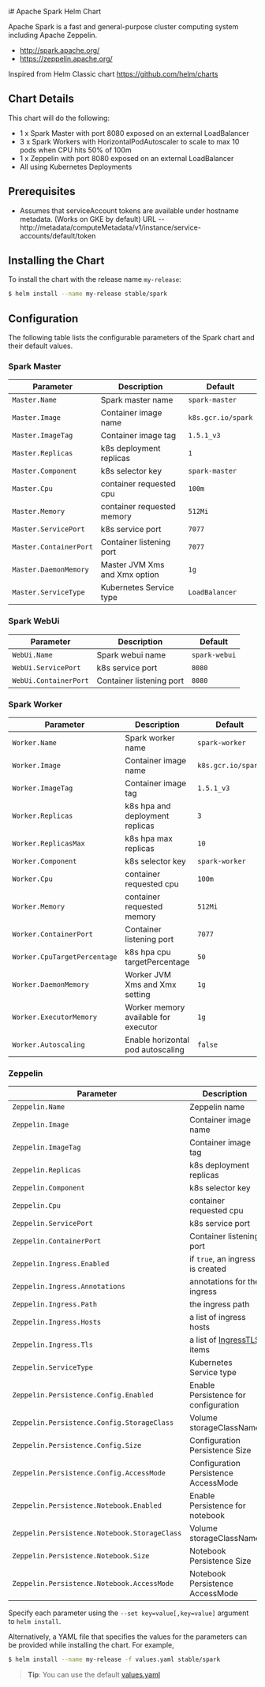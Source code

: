i# Apache Spark Helm Chart

Apache Spark is a fast and general-purpose cluster computing system including Apache Zeppelin.

* http://spark.apache.org/
* https://zeppelin.apache.org/

Inspired from Helm Classic chart https://github.com/helm/charts

## Chart Details
This chart will do the following:

* 1 x Spark Master with port 8080 exposed on an external LoadBalancer
* 3 x Spark Workers with HorizontalPodAutoscaler to scale to max 10 pods when CPU hits 50% of 100m
* 1 x Zeppelin with port 8080 exposed on an external LoadBalancer
* All using Kubernetes Deployments

## Prerequisites

* Assumes that serviceAccount tokens are available under hostname metadata. (Works on GKE by default) URL -- http://metadata/computeMetadata/v1/instance/service-accounts/default/token

## Installing the Chart

To install the chart with the release name `my-release`:

```bash
$ helm install --name my-release stable/spark
```

## Configuration

The following table lists the configurable parameters of the Spark chart and their default values.

### Spark Master

| Parameter               | Description                        | Default                                                    |
| ----------------------- | ---------------------------------- | ---------------------------------------------------------- |
| `Master.Name`           | Spark master name                  | `spark-master`                                             |
| `Master.Image`          | Container image name               | `k8s.gcr.io/spark`                                         |
| `Master.ImageTag`       | Container image tag                | `1.5.1_v3`                                                 |
| `Master.Replicas`       | k8s deployment replicas            | `1`                                                        |
| `Master.Component`      | k8s selector key                   | `spark-master`                                             |
| `Master.Cpu`            | container requested cpu            | `100m`                                                     |
| `Master.Memory`         | container requested memory         | `512Mi`                                                    |
| `Master.ServicePort`    | k8s service port                   | `7077`                                                     |
| `Master.ContainerPort`  | Container listening port           | `7077`                                                     |
| `Master.DaemonMemory`   | Master JVM Xms and Xmx option      | `1g`                                                       |
| `Master.ServiceType `   | Kubernetes Service type            | `LoadBalancer`                                             |

### Spark WebUi

|       Parameter       |           Description            |                         Default                          |
|-----------------------|----------------------------------|----------------------------------------------------------|
| `WebUi.Name`          | Spark webui name                 | `spark-webui`                                            |
| `WebUi.ServicePort`   | k8s service port                 | `8080`                                                   |
| `WebUi.ContainerPort` | Container listening port         | `8080`                                                   |

### Spark Worker

| Parameter                    | Description                          | Default                                                    |
| -----------------------      | ------------------------------------ | ---------------------------------------------------------- |
| `Worker.Name`                | Spark worker name                    | `spark-worker`                                             |
| `Worker.Image`               | Container image name                 | `k8s.gcr.io/spark`                                         |
| `Worker.ImageTag`            | Container image tag                  | `1.5.1_v3`                                                 |
| `Worker.Replicas`            | k8s hpa and deployment replicas      | `3`                                                        |
| `Worker.ReplicasMax`         | k8s hpa max replicas                 | `10`                                                       |
| `Worker.Component`           | k8s selector key                     | `spark-worker`                                             |
| `Worker.Cpu`                 | container requested cpu              | `100m`                                                     |
| `Worker.Memory`              | container requested memory           | `512Mi`                                                    |
| `Worker.ContainerPort`       | Container listening port             | `7077`                                                     |
| `Worker.CpuTargetPercentage` | k8s hpa cpu targetPercentage         | `50`                                                       |
| `Worker.DaemonMemory`        | Worker JVM Xms and Xmx setting       | `1g`                                                       |
| `Worker.ExecutorMemory`      | Worker memory available for executor | `1g`                                                       |
| `Worker.Autoscaling`         | Enable horizontal pod autoscaling    | `false`                                                    |


### Zeppelin

|          Parameter                           |           Description                |                         Default            |
|----------------------------------------------|--------------------------------------|--------------------------------------------|
| `Zeppelin.Name`                              | Zeppelin name                        | `zeppelin-controller`                      |
| `Zeppelin.Image`                             | Container image name                 | `apache/zeppelin`                          |
| `Zeppelin.ImageTag`                          | Container image tag                  | `0.7.3`                                    |
| `Zeppelin.Replicas`                          | k8s deployment replicas              | `1`                                        |
| `Zeppelin.Component`                         | k8s selector key                     | `zeppelin`                                 |
| `Zeppelin.Cpu`                               | container requested cpu              | `100m`                                     |
| `Zeppelin.ServicePort`                       | k8s service port                     | `8080`                                     |
| `Zeppelin.ContainerPort`                     | Container listening port             | `8080`                                     |
| `Zeppelin.Ingress.Enabled`                   | if `true`, an ingress is created     | `false`                                    |
| `Zeppelin.Ingress.Annotations`               | annotations for the ingress          | `{}`                                       |
| `Zeppelin.Ingress.Path`                      | the ingress path                     | `/`                                        |
| `Zeppelin.Ingress.Hosts`                     | a list of ingress hosts              | `[zeppelin.example.com]`                   |
| `Zeppelin.Ingress.Tls`                       | a list of [IngressTLS](https://v1-8.docs.kubernetes.io/docs/api-reference/v1.8/#ingresstls-v1beta1-extensions) items | `[]`
| `Zeppelin.ServiceType `                      | Kubernetes Service type              | `LoadBalancer`                             |
| `Zeppelin.Persistence.Config.Enabled`        | Enable Persistence for configuration | `false`                                    |
| `Zeppelin.Persistence.Config.StorageClass`   | Volume storageClassName              | `-` (no dynamic provisioning)              |
| `Zeppelin.Persistence.Config.Size`           | Configuration Persistence Size       | `10G`                                      |
| `Zeppelin.Persistence.Config.AccessMode`     | Configuration Persistence AccessMode | `ReadWriteOnce`                            |
| `Zeppelin.Persistence.Notebook.Enabled`      | Enable Persistence for notebook      | `false`                                    |
| `Zeppelin.Persistence.Notebook.StorageClass` | Volume storageClassName              | `-` (no dynamic provisioning)              |
| `Zeppelin.Persistence.Notebook.Size`         | Notebook Persistence Size            | `10G`                                      |
| `Zeppelin.Persistence.Notebook.AccessMode`   | Notebook Persistence AccessMode      | `ReadWriteOnce`                            |


Specify each parameter using the `--set key=value[,key=value]` argument to `helm install`.

Alternatively, a YAML file that specifies the values for the parameters can be provided while installing the chart. For example,

```bash
$ helm install --name my-release -f values.yaml stable/spark
```

> **Tip**: You can use the default [values.yaml](values.yaml)

